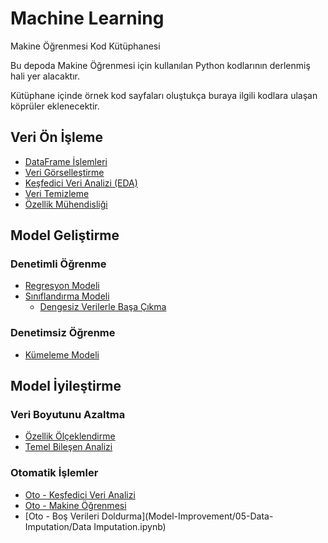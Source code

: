 # Machine Learning

Makine Öğrenmesi Kod Kütüphanesi

Bu depoda Makine Öğrenmesi için kullanılan Python kodlarının derlenmiş hali yer alacaktır.

Kütüphane içinde örnek kod sayfaları oluştukça buraya ilgili kodlara ulaşan köprüler eklenecektir.

## Veri Ön İşleme

- [DataFrame İşlemleri](Data-Preprocessing/01-DataFrame-Operations/DataFrame-Operations.ipynb)
- [Veri Görselleştirme](Data-Preprocessing/02-Data-Visualization/Data-Visualization.ipynb)
- [Keşfedici Veri Analizi (EDA)](Data-Preprocessing/03-Exploratory-Data-Analysis/Exploratory-Data-Analysis.ipynb)
- [Veri Temizleme](Data-Preprocessing/04-Cleaning-Data/Cleaning-Data.ipynb)
- [Özellik Mühendisliği](Data-Preprocessing/05-Feature-Engineering/Feature-Engineering.ipynb)

## Model Geliştirme

### Denetimli Öğrenme

- [Regresyon Modeli](Model-Development/01-Regression/Regression.ipynb)
- [Sınıflandırma Modeli](Model-Development/02-Classification/Classification.ipynb)
    * [Dengesiz Verilerle Başa Çıkma](Model-Development/02-Classification/Imbalanced-Data.ipynb)

### Denetimsiz Öğrenme

- [Kümeleme Modeli](Model-Development/03-Clustering/Clustering.ipynb)

## Model İyileştirme

### Veri Boyutunu Azaltma

- [Özellik Ölçeklendirme](Model-Improvement/01-Scaling/Scaling.ipynb)
- [Temel Bileşen Analizi](Model-Improvement/02-Principal-Component-Analysis/Principal-Component-Analysis.ipynb)

### Otomatik İşlemler

- [Oto - Keşfedici Veri Analizi](Model-Improvement/03-Auto-EDA/Auto-EDA.ipynb)
- [Oto - Makine Öğrenmesi](Model-Improvement/04-Auto-ML/Auto-ML.ipynb)
- [Oto - Boş Verileri Doldurma](Model-Improvement/05-Data-Imputation/Data Imputation.ipynb)